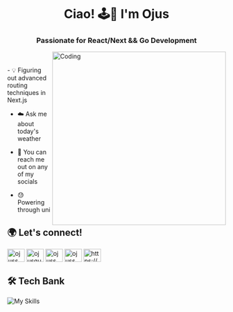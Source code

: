 <h1 align="center">Ciao! 🕹️🪼 I'm Ojus</h1>
<h3 align="center">Passionate for React/Next && Go Development</h3>

<img align="right" alt="Coding" width="400" src="https://d1fujncubipnn4.cloudfront.net/u5mk5n%2Fpreview%2F61546486%2Fmain_large.gif?response-content-disposition=inline%3Bfilename%3D%22main_large.gif%22%3B&response-content-type=image%2Fgif&Expires=1728747952&Signature=T6QQuZ5bDW5LsMw3iG-Z4BxoKWZ7E4LDKqrYZh5VbLk9FKb7CLxDFPez6t9mqqyX~LoDSx~W4Ku-d7EInDK2QVZWiWN-LAkAwaYL0TPyj-SmdPIh0b7m3d1QHHRyETECslhEapEVO5ErCguUoen04kpOZKecBNwaQjHV5L~SAEVrbI~wdHMgj0Sm3HnfOUR-GbCaF5DRVwp5rW9EQ1Z86sCely384BzHTeDURM6jBGExAx7dmAHYdOtlCdzoMcyNr8zBs9H6xrBuNZPQDu7P3IYcBTVd4M3lGeowLgkJU~20BCGI9ze8IxNPUIpaoZnucFH~Qp-j0WfT1CeuNmMaFA__&Key-Pair-Id=APKAJT5WQLLEOADKLHBQ">

<br>
<br>
- 💡 Figuring out advanced routing techniques in Next.js

- ☁️ Ask me about today's weather

- 📨 You can reach me out on any of my socials

- 😓 Powering through uni

<h2 align="left">🌍 Let's connect!</h2>
<p align="left">
<a href="https://linkedin.com/in/ojuss" target="blank"><img align="center" src="https://raw.githubusercontent.com/rahuldkjain/github-profile-readme-generator/master/src/images/icons/Social/linked-in-alt.svg" alt="ojuss" height="30" width="40" /></a>
<a href="https://instagram.com/ojusgup" target="blank"><img align="center" src="https://raw.githubusercontent.com/rahuldkjain/github-profile-readme-generator/master/src/images/icons/Social/instagram.svg" alt="ojusgup" height="30" width="40" /></a>
<a href="https://www.hackerrank.com/ojuss" target="blank"><img align="center" src="https://raw.githubusercontent.com/rahuldkjain/github-profile-readme-generator/master/src/images/icons/Social/hackerrank.svg" alt="ojuss" height="30" width="40" /></a>
<a href="https://www.leetcode.com/ojuss" target="blank"><img align="center" src="https://raw.githubusercontent.com/rahuldkjain/github-profile-readme-generator/master/src/images/icons/Social/leet-code.svg" alt="ojuss" height="30" width="40" /></a>
<a href="https://discord.gg/https://discord.gg/gprZUGqVSR" target="blank"><img align="center" src="https://raw.githubusercontent.com/rahuldkjain/github-profile-readme-generator/master/src/images/icons/Social/discord.svg" alt="https://discord.gg/gprZUGqVSR" height="30" width="40" /></a>
</p>

<h2 align="left">🛠️ Tech Bank </h2>

![My Skills](https://skillicons.dev/icons?i=cpp,go,js,ts,nextjs,tailwind,git,linux,vercel&perline=9)



